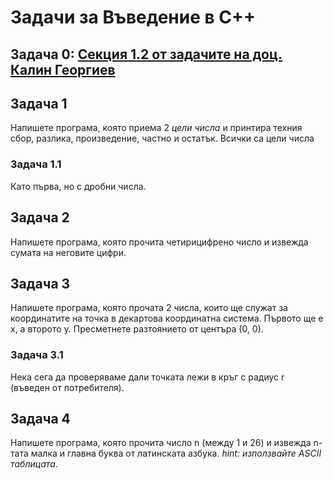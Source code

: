 # Задачи за Въведение в C++
## Задача 0: [Секция 1.2 от задачите на доц. Калин Георгиев](https://github.com/stranxter/lecture-notes/blob/master/homeworks/Problems%20in%20Programming.pdf)

## Задача 1
Напишете програма, която приема 2 *цели числа* и принтира техния сбор, разлика, произведение, частно и остатък. Всички са цели числа

### Задача 1.1
Като първа, но с дробни числа.

## Задача 2
Напишете програма, която прочита четирицифрено число и извежда сумата на неговите цифри.

## Задача 3
Напишете програма, която прочата 2 числа, които ще служат за координатите на точка в декартова координатна система. Първото ще е x, а второто y. Пресметнете разтоянието от центъра (0, 0).

### Задача 3.1
Нека сега да проверяваме дали точката лежи в кръг с радиус r (въведен от потребителя).

## Задача 4
Напишете програма, която прочита число n (между 1 и 26) и извежда n-тата малка и главна буква от латинската азбука. *hint: използвайте ASCII таблицата*.
